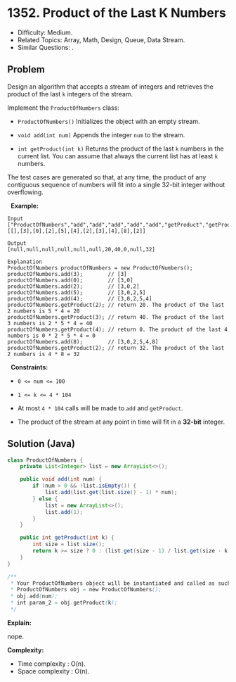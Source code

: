 # 1352. Product of the Last K Numbers

- Difficulty: Medium.
- Related Topics: Array, Math, Design, Queue, Data Stream.
- Similar Questions: .

## Problem

Design an algorithm that accepts a stream of integers and retrieves the product of the last ```k``` integers of the stream.

Implement the ```ProductOfNumbers``` class:


	
- ```ProductOfNumbers()``` Initializes the object with an empty stream.
	
- ```void add(int num)``` Appends the integer ```num``` to the stream.
	
- ```int getProduct(int k)``` Returns the product of the last ```k``` numbers in the current list. You can assume that always the current list has at least ```k``` numbers.


The test cases are generated so that, at any time, the product of any contiguous sequence of numbers will fit into a single 32-bit integer without overflowing.

 
**Example:**

```
Input
["ProductOfNumbers","add","add","add","add","add","getProduct","getProduct","getProduct","add","getProduct"]
[[],[3],[0],[2],[5],[4],[2],[3],[4],[8],[2]]

Output
[null,null,null,null,null,null,20,40,0,null,32]

Explanation
ProductOfNumbers productOfNumbers = new ProductOfNumbers();
productOfNumbers.add(3);        // [3]
productOfNumbers.add(0);        // [3,0]
productOfNumbers.add(2);        // [3,0,2]
productOfNumbers.add(5);        // [3,0,2,5]
productOfNumbers.add(4);        // [3,0,2,5,4]
productOfNumbers.getProduct(2); // return 20. The product of the last 2 numbers is 5 * 4 = 20
productOfNumbers.getProduct(3); // return 40. The product of the last 3 numbers is 2 * 5 * 4 = 40
productOfNumbers.getProduct(4); // return 0. The product of the last 4 numbers is 0 * 2 * 5 * 4 = 0
productOfNumbers.add(8);        // [3,0,2,5,4,8]
productOfNumbers.getProduct(2); // return 32. The product of the last 2 numbers is 4 * 8 = 32 
```

 
**Constraints:**


	
- ```0 <= num <= 100```
	
- ```1 <= k <= 4 * 104```
	
- At most ```4 * 104``` calls will be made to ```add``` and ```getProduct```.
	
- The product of the stream at any point in time will fit in a **32-bit** integer.



## Solution (Java)

```java
class ProductOfNumbers {
    private List<Integer> list = new ArrayList<>();

    public void add(int num) {
        if (num > 0 && !list.isEmpty()) {
            list.add(list.get(list.size() - 1) * num);
        } else {
            list = new ArrayList<>();
            list.add(1);
        }
    }

    public int getProduct(int k) {
        int size = list.size();
        return k >= size ? 0 : (list.get(size - 1) / list.get(size - k - 1));
    }
}

/**
 * Your ProductOfNumbers object will be instantiated and called as such:
 * ProductOfNumbers obj = new ProductOfNumbers();
 * obj.add(num);
 * int param_2 = obj.getProduct(k);
 */
```

**Explain:**

nope.

**Complexity:**

* Time complexity : O(n).
* Space complexity : O(n).
